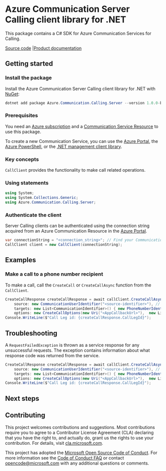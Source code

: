 # Azure Communication Server Calling client library for .NET

This package contains a C# SDK for Azure Communication Services for Calling.

[Source code][source] |[Product documentation][product_docs]
## Getting started

### Install the package
Install the Azure Communication Server Calling client library for .NET with [NuGet][nuget]:

```PowerShell
dotnet add package Azure.Communication.Calling.Server --version 1.0.0-beta.1
``` 

### Prerequisites
You need an [Azure subscription][azure_sub] and a [Communication Service Resource][communication_resource_docs] to use this package.

To create a new Communication Service, you can use the [Azure Portal][communication_resource_create_portal], the [Azure PowerShell][communication_resource_create_power_shell], or the [.NET management client library][communication_resource_create_net].

### Key concepts
`CallClient` provides the functionality to make call related operations.

### Using statements
```C# Snippet:Azure_Communication_ServerCalling_Tests_UsingStatements
using System;
using System.Collections.Generic;
using Azure.Communication.Calling.Server;
```

### Authenticate the client
Server Calling clients can be authenticated using the connection string acquired from an Azure Communication Resource in the [Azure Portal][azure_portal].

```C# Snippet:Azure_Communication_ServerCalling_Tests_Samples_CreateServerCallingClient
var connectionString = "<connection_string>"; // Find your Communication Services resource in the Azure portal
CallClient client = new CallClient(connectionString);
```

## Examples
### Make a call to a phone number recipient
To make a call, call the `CreateCall` or `CreateCallAsync` function from the `CallClient`.
```C# Snippet:Azure_Communication_Call_Tests_CreateCallAsync
CreateCallResponse createCallResponse = await callClient.CreateCallAsync(
    source: new CommunicationUserIdentifier("<source-identifier>"), // Your Azure Communication Resource Guid Id used to make a Call
    targets: new List<CommunicationIdentifier>() { new PhoneNumberIdentifier("<targets-phone-number>") }, // E.164 formatted recipient phone number
    options: new CreateCallOptions(new Uri("<AppCallbackUrl>"),  new List<CallModality> { CallModality.Audio }, new List<EventSubscriptionType> { EventSubscriptionType.ParticipantsUpdated, EventSubscriptionType.DtmfReceived }); / The options for creating a call.
Console.WriteLine($"Call Leg id: {createCallResponse.CallLegId}");
```

## Troubleshooting
A `RequestFailedException` is thrown as a service response for any unsuccessful requests. The exception contains information about what response code was returned from the service.
```C# Snippet:Azure_Communication_Call_Tests_CreateCallAsync
CreateCallResponse createCallResponse = await callClient.CreateCallAsync(
    source: new CommunicationUserIdentifier("<source-identifier>"), // Your Azure Communication Resource Guid Id used to make a Call
    targets: new List<CommunicationIdentifier>() { new PhoneNumberIdentifier("<targets-phone-number>") }, // E.164 formatted recipient phone number
    options: new CreateCallOptions(new Uri("<AppCallbackUrl>"),  new List<CallModality> { CallModality.Audio }, new List<EventSubscriptionType> { EventSubscriptionType.ParticipantsUpdated, EventSubscriptionType.DtmfReceived }); / The options for creating a call.
Console.WriteLine($"Call Leg id: {createCallResponse.CallLegId}");
```


## Next steps

## Contributing
This project welcomes contributions and suggestions. Most contributions require you to agree to a Contributor License Agreement (CLA) declaring that you have the right to, and actually do, grant us the rights to use your contribution. For details, visit [cla.microsoft.com][cla].

This project has adopted the [Microsoft Open Source Code of Conduct][coc]. For more information see the [Code of Conduct FAQ][coc_faq] or contact [opencode@microsoft.com][coc_contact] with any additional questions or comments.

<!-- LINKS -->
[azure_sub]: https://azure.microsoft.com/free/
[azure_portal]: https://portal.azure.com
[cla]: https://cla.microsoft.com
[coc]: https://opensource.microsoft.com/codeofconduct/
[coc_faq]: https://opensource.microsoft.com/codeofconduct/faq/
[coc_contact]: mailto:opencode@microsoft.com
[communication_resource_docs]: https://docs.microsoft.com/azure/communication-services/quickstarts/create-communication-resource?tabs=windows&pivots=platform-azp
[communication_resource_create_portal]:  https://docs.microsoft.com/azure/communication-services/quickstarts/create-communication-resource?tabs=windows&pivots=platform-azp
[communication_resource_create_power_shell]: https://docs.microsoft.com/powershell/module/az.communication/new-azcommunicationservice
[communication_resource_create_net]: https://docs.microsoft.com/azure/communication-services/quickstarts/create-communication-resource?tabs=windows&pivots=platform-net
[product_docs]: https://docs.microsoft.com/azure/communication-services/overview
[nuget]: https://www.nuget.org/
[source]: https://github.com/Azure/azure-sdk-for-net/tree/master/sdk/communication/Azure.Communication.Calling.Server/src
